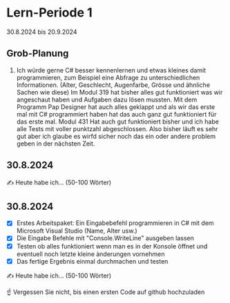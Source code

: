 # Lern-Periode 1

30.8.2024 bis 20.9.2024

## Grob-Planung

1. Ich würde gerne C# besser kennenlernen und etwas kleines damit programmieren, zum Beispiel eine Abfrage zu unterschiedlichen Informationen. (Alter, Geschlecht, Augenfarbe, Grösse und ähnliche         Sachen wie diese)
   Im Modul 319 hat bisher alles gut funktioniert was wir angeschaut haben und Aufgaben dazu lösen mussten. Mit dem Programm Pap Designer hat auch alles geklappt und als wir das erste mal mit C#         programmiert haben hat das auch ganz gut funktioniert für das erste mal. Modul 431 Hat auch gut funktioniert bisher und ich habe alle Tests mit voller punktzahl abgeschlossen. Also bisher läuft es    sehr gut aber ich glaube es wirfd sicher noch das ein oder andere problem geben in der nächsten Zeit.
   
## 30.8.2024

✍️ Heute habe ich... (50-100 Wörter)

## 30.8.2024

- [x] Erstes Arbeitspaket: Ein Eingabebefehl programmieren in C# mit dem Microsoft Visual Studio (Name, Alter usw.)
- [x] Die Eingabe Befehle mit "Console.WriteLine" ausgeben lassen
- [x] Testen ob alles funktioniert wenn man es in der Konsole öffnet und eventuell noch letzte kleine ànderungen vornehmen
- [x] Das fertige Ergebnis einmal durchmachen und testen 

✍️ Heute habe ich... (50-100 Wörter)

☝️ Vergessen Sie nicht, bis einen ersten Code auf github hochzuladen
